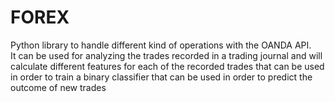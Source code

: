 # FOREX

Python library to handle different kind of operations with the OANDA API.  
It can be used for analyzing the trades recorded in a trading journal and 
will calculate different features for each of the recorded trades that can
be used in order to train a binary classifier that can be used in order to
predict the outcome of new trades


